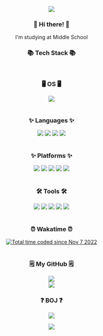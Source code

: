 <div align="center">
	<img src="https://capsule-render.vercel.app/api?type=waving&color=timeGradient&height=180&section=header&text=jwkwon's%20GitHub!&fontSize=90"/>
</div>

<h3 align="center">👋 Hi there! 👋</h3>

<p align="center">I'm studying at Middle School</p>

<h3 align="center">📚 Tech Stack 📚</h3>

<br/>

<h3 align="center">🖥️ OS 🖥️</h3>
<div align="center">
	<img src="https://img.shields.io/badge/macOS-000000?style=flat-square&logo=Apple&logoColor=white"/>
</div>

<br/>

<h3 align="center">✨ Languages ✨</h3>
<div align="center">
	<img src="https://img.shields.io/badge/Python-3766AB?style=flat-square&logo=Python&logoColor=white"/>
  	<img src="https://img.shields.io/badge/Java-007396?style=flat-square&logo=Java&logoColor=white"/>
  	<img src="https://img.shields.io/badge/HTML5-E34F26?style=flat&logo=HTML5&logoColor=white"/>
	<img src="https://img.shields.io/badge/CSS3-1572B6?style=flat&logo=CSS3&logoColor=white"/>
</div>

<br/>

<h3 align="center">✨ Platforms ✨</h3>
<div align="center">
	<img src="https://img.shields.io/badge/Oracle%20SQL-F80000?style=flat&logo=Oracle&logoColor=white"/>
	<img src="https://img.shields.io/badge/Gradle-02303A?style=flat&logo=Gradle&logoColor=white"/>
	<img src="https://img.shields.io/badge/Apache%20Maven-C71A36?style=flat&logo=Apache Maven&logoColor=white"/>
	<img src="https://img.shields.io/badge/GitHub-181717?style=flat&logo=GitHub&logoColor=white"/>
	<img src="https://img.shields.io/badge/Docker-2496ED?style=flat&logo=Docker&logoColor=white"/>
</div>

<br/>

<h3 align="center">🛠 Tools 🛠</h3>
<div align=center>
	<img src="https://img.shields.io/badge/Visual%20Studio%20Code-007ACC?style=flat&logo=VisualStudioCode&logoColor=white"/>
	<img src="https://img.shields.io/badge/IntelliJ%20IDEA-000000?style=flat&logo=IntelliJ Idea&logoColor=white"/>
	<img src="https://img.shields.io/badge/WebStorm-000000?style=flat&logo=WebStorm&logoColor=white"/>
	<img src="https://img.shields.io/badge/Google%20Colab-F9AB00?style=flat&logo=Google Colab&logoColor=white"/>
	<img src="https://img.shields.io/badge/Tomcat-F8DC75?style=flat&logo=ApacheTomcat&logoColor=white"/>
</div>

<br/>

<h3 align="center">⏰ Wakatime ⏰</h3>
<div align="center">
	<a href="https://wakatime.com/@04576067-463a-4fd9-be4e-56687a44d3fb"><img src="https://wakatime.com/badge/user/04576067-463a-4fd9-be4e-56687a44d3fb.svg" alt="Total time coded since Nov 7 2022" /></a>
</div>

<br/>

<h3 align="center">🗒️ My GitHub 🗒️</h3>
<div align="center">
	<img src="https://github-readme-stats.vercel.app/api/top-langs/?username=jwkwon0817&layout=compact">
	<br/>
	<img src="https://github-readme-stats.vercel.app/api?username=jwkwon0817&show_icons=true">
</div>

<h3 align="center">❓ BOJ ❓</h3>
<div align="center">
	<img src="http://mazassumnida.wtf/api/v2/generate_badge?boj=jwkwon"/>
</div>

<p align="center"> <a href="https://discord.gg/mng"><img src="https://img.shields.io/badge/Discord-5865f2?style=flat-square&logo=Discord&logoColor=white"/></p>
